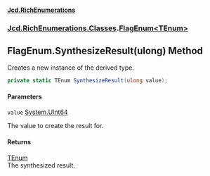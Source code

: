 #### [Jcd.RichEnumerations](index.md 'index')
### [Jcd.RichEnumerations.Classes](Jcd.RichEnumerations.Classes.md 'Jcd.RichEnumerations.Classes').[FlagEnum&lt;TEnum&gt;](FlagEnum_TEnum_.md 'Jcd.RichEnumerations.Classes.FlagEnum<TEnum>')

## FlagEnum<TEnum>.SynthesizeResult(ulong) Method

Creates a new instance of the derived type.

```csharp
private static TEnum SynthesizeResult(ulong value);
```
#### Parameters

<a name='Jcd.RichEnumerations.Classes.FlagEnum_TEnum_.SynthesizeResult(ulong).value'></a>

`value` [System.UInt64](https://docs.microsoft.com/en-us/dotnet/api/System.UInt64 'System.UInt64')

The value to create the result for.

#### Returns
[TEnum](FlagEnum_TEnum_.md#Jcd.RichEnumerations.Classes.FlagEnum_TEnum_.TEnum 'Jcd.RichEnumerations.Classes.FlagEnum<TEnum>.TEnum')  
The synthesized result.